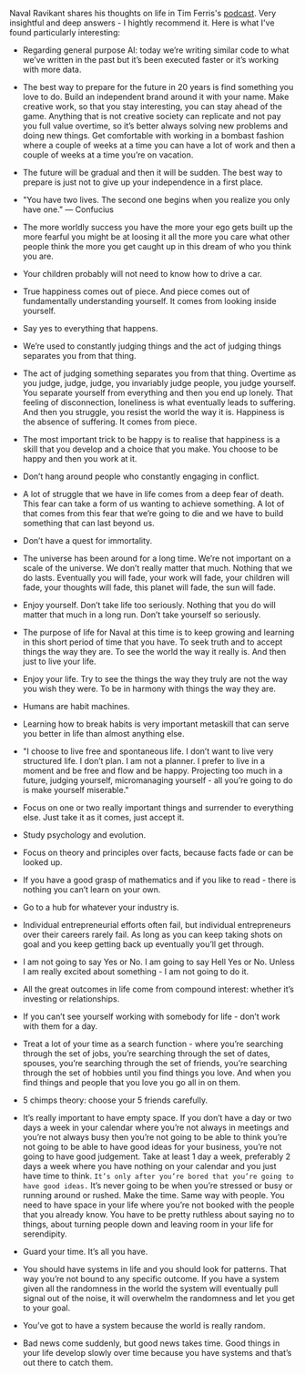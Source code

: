 Naval Ravikant shares his thoughts on life in Tim Ferris's <a href="http://fourhourworkweek.com/2016/01/30/naval-ravikant-on-happiness-hacks/" target="_blank">podcast</a>. Very insightful and deep answers - I hightly recommend it. Here is what I've found particularly interesting:

+ Regarding general purpose AI: today we’re writing similar code to what we’ve written in the past but it’s been executed faster or it’s working with more data.

+ The best way to prepare for the future in 20 years is find something you love to do.
Build an independent brand around it with your name.
Make creative work, so that you stay interesting, you can stay ahead of the game.
Anything that is not creative society can replicate and not pay you full value overtime, so it’s better always solving new problems and doing new things.
Get comfortable with working in a bombast fashion where a couple of weeks at a time you can have a lot of work and then a couple of weeks at a time you’re on vacation.

+ The future will be gradual and then it will be sudden. The best way to prepare is just not to give up your independence in a first place.

+ "You have two lives. The second one begins when you realize you only have one." ― Confucius

+ The more worldly success you have the more your ego gets built up the more fearful you might be at loosing it all  the more you care what other people think the more you get caught up in this dream of who you think you are.

+ Your children probably will not need to know how to drive a car.

+ True happiness comes out of piece. And piece comes out of fundamentally understanding yourself. It comes from looking inside yourself.

+ Say yes to everything that happens.

+ We’re used to constantly judging things and the act of judging things separates you from that thing.

+ The act of judging something separates you from that thing. Overtime as you judge, judge, judge, you invariably judge people, you judge yourself. You separate yourself from everything and then you end up lonely. That feeling of disconnection, loneliness is what eventually leads to suffering. And then you struggle, you resist the world the way it is. Happiness is the absence of suffering. It comes from piece.

+ The most important trick to be happy is to realise that happiness is a skill that you develop and a choice that you make. You choose to be happy and then you work at it.

+ Don’t hang around people who constantly engaging in conflict.

+ A lot of struggle that we have in life comes from a deep fear of death. This fear can take a form of us wanting to achieve something. A lot of that comes from this fear that we’re going to die and we have to build something that can last beyond us.

+ Don’t have a quest for immortality.

+ The universe has been around for a long time. We’re not important on a scale of the universe. We don’t really matter that much. Nothing that we do lasts. Eventually you will fade, your work will fade, your children will fade, your thoughts will fade, this planet will fade, the sun will fade.

+ Enjoy yourself. Don’t take life too seriously. Nothing that you do will matter that much in a long run. Don’t take yourself so seriously.

+ The purpose of life for Naval at this time is to keep growing and learning in this short period of time that you have. To seek truth and to accept things the way they are. To see the world the way it really is. And then just to live your life.

+ Enjoy your life. Try to see the things the way they truly are not the way you wish they were. To be in harmony with things the way they are.

+ Humans are habit machines.

+ Learning how to break habits is very important metaskill that can serve you better in life than almost anything else.

+ "I choose to live free and spontaneous life. I don’t want to live very structured life.
I don’t plan. I am not a planner. I prefer to live in a moment and be free and flow and be happy.
Projecting too much in a future, judging yourself, micromanaging yourself - all you’re going to do is make yourself miserable."

+ Focus on one or two really important things and surrender to everything else. Just take it as it comes, just accept it.

+ Study psychology and evolution.

+ Focus on theory and principles over facts, because facts fade or can be looked up.

+ If you have a good grasp of mathematics and if you like to read - there is nothing you can’t learn on your own.

+ Go to a hub for whatever your industry is.

+ Individual entrepreneurial efforts often fail, but individual entrepreneurs over their careers rarely fail. As long as you can keep taking shots on goal and you keep getting back up eventually you’ll get through.

+ I am not going to say Yes or No. I am going to say Hell Yes or No. Unless I am really excited about something - I am not going to do it.

+ All the great outcomes in life come from compound interest: whether it’s investing or relationships.

+ If you can’t see yourself working with somebody for life - don’t work with them for a day.

+ Treat a lot of your time as a search function - where you’re searching through the set of jobs, you’re searching through the set of dates, spouses, you’re searching through the set of friends, you’re searching through the set of hobbies until you find things you love. And when you find things and people that you love you go all in on them.

+ 5 chimps theory: choose your 5 friends carefully.

+ It’s really important to have empty space. If you don’t have a day or two days a week in your calendar where you’re not always in meetings and you’re not always busy then you’re not going to be able to think you’re not going to be able to have good ideas for your business, you’re not going to have good judgement. Take at least 1 day a week, preferably 2 days a week where you have nothing on your calendar and you just have time to think. `It’s only after you’re bored that you’re going to have good ideas.` It’s never going to be when you’re stressed or busy or running around or rushed. Make the time. Same way with people. You need to have space in your life where you’re not booked with the people that you already know. You have to be pretty ruthless about saying no to things, about turning people down and leaving room in your life for serendipity.

+ Guard your time. It’s all you have.

+ You should have systems in life and you should look for patterns. That way you’re not bound to any specific outcome. If you have a system given all the randomness in the world the system will eventually pull signal out of the noise, it will overwhelm the randomness and let you get to your goal.

+ You’ve got to have a system because the world is really random.

+ Bad news come suddenly, but good news takes time. Good things in your life develop slowly over time because you have systems and that’s out there to catch them.
